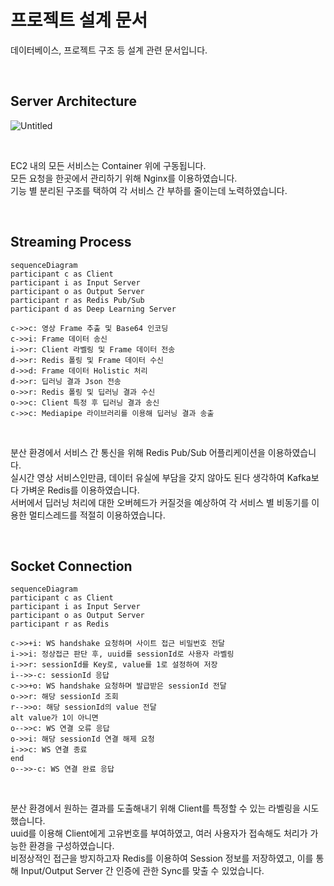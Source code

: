 # 프로젝트 설계 문서

데이터베이스, 프로젝트 구조 등 설계 관련 문서입니다.

<br>

## Server Architecture

![Untitled](https://user-images.githubusercontent.com/74334399/214564037-ebbc0eea-c389-479b-8e2e-d5f88cd26579.png)

<br>

EC2 내의 모든 서비스는 Container 위에 구동됩니다.<br>
모든 요청을 한곳에서 관리하기 위해 Nginx를 이용하였습니다.<br>
기능 별 분리된 구조를 택하여 각 서비스 간 부하를 줄이는데 노력하였습니다.<br>

<br>

## Streaming Process

```mermaid
sequenceDiagram
participant c as Client
participant i as Input Server
participant o as Output Server
participant r as Redis Pub/Sub
participant d as Deep Learning Server

c->>c: 영상 Frame 추출 및 Base64 인코딩
c->>i: Frame 데이터 송신
i->>r: Client 라벨링 및 Frame 데이터 전송
d->>r: Redis 폴링 및 Frame 데이터 수신
d->>d: Frame 데이터 Holistic 처리
d->>r: 딥러닝 결과 Json 전송
o->>r: Redis 폴링 및 딥러닝 결과 수신
o->>c: Client 특정 후 딥러닝 결과 송신
c->>c: Mediapipe 라이브러리를 이용해 딥러닝 결과 송출
```

<br>

분산 환경에서 서비스 간 통신을 위해 Redis Pub/Sub 어플리케이션을 이용하였습니다.<br>
실시간 영상 서비스인만큼, 데이터 유실에 부담을 갖지 않아도 된다 생각하여 Kafka보다 가벼운 Redis를 이용하였습니다.<br>
서버에서 딥러닝 처리에 대한 오버헤드가 커질것을 예상하여 각 서비스 별 비동기를 이용한 멀티스레드를 적절히 이용하였습니다.<br>

<br>

## Socket Connection

```mermaid
sequenceDiagram
participant c as Client
participant i as Input Server
participant o as Output Server
participant r as Redis

c->>+i: WS handshake 요청하며 사이트 접근 비밀번호 전달
i->>i: 정상접근 판단 후, uuid를 sessionId로 사용자 라벨링
i->>r: sessionId를 Key로, value를 1로 설정하여 저장
i-->>-c: sessionId 응답
c->>+o: WS handshake 요청하며 발급받은 sessionId 전달
o->>r: 해당 sessionId 조회
r-->>o: 해당 sessionId의 value 전달
alt value가 1이 아니면
o-->>c: WS 연결 오류 응답
o->>i: 해당 sessionId 연결 해제 요청
i->>c: WS 연결 종료
end
o-->>-c: WS 연결 완료 응답
```

<br>

분산 환경에서 원하는 결과를 도출해내기 위해 Client를 특정할 수 있는 라벨링을 시도했습니다.<br>
uuid를 이용해 Client에게 고유번호를 부여하였고, 여러 사용자가 접속해도 처리가 가능한 환경을 구성하였습니다.<br>
비정상적인 접근을 방지하고자 Redis를 이용하여 Session 정보를 저장하였고, 이를 통해 Input/Output Server 간 인증에 관한 Sync를 맞출 수 있었습니다.<br>

<br>
